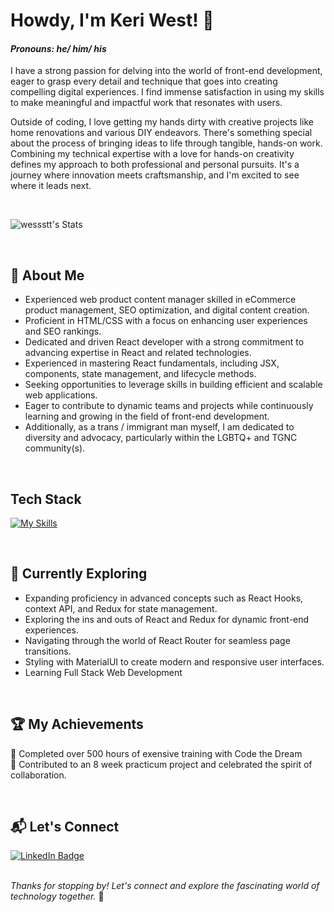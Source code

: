 # Howdy, I'm Keri West! 👋
#### _Pronouns: he/ him/ his_

I have a strong passion for delving into the world of front-end development, eager to grasp every detail and technique that goes into creating compelling digital experiences. I find immense satisfaction in using my skills to make meaningful and impactful work that resonates with users.

Outside of coding, I love getting my hands dirty with creative projects like home renovations and various DIY endeavors. There's something special about the process of bringing ideas to life through tangible, hands-on work. Combining my technical expertise with a love for hands-on creativity defines my approach to both professional and personal pursuits. It's a journey where innovation meets craftsmanship, and I'm excited to see where it leads next.

<br>

![wessstt's Stats](https://github-readme-stats.vercel.app/api?username=wessstt&theme=vue-dark&show_icons=true&hide_border=true&count_private=true)

<br>

## 🚀 About Me

+ Experienced web product content manager skilled in eCommerce product management, SEO optimization, and digital content creation. 
+ Proficient in HTML/CSS with a focus on enhancing user experiences and SEO rankings.
+ Dedicated and driven React developer with a strong commitment to advancing expertise in React and related technologies. 
+ Experienced in mastering React fundamentals, including JSX, components, state management, and lifecycle methods. 
+ Seeking opportunities to leverage skills in building efficient and scalable web applications.
+ Eager to contribute to dynamic teams and projects while continuously learning and growing in the field of front-end development.
+ Additionally, as a trans / immigrant man myself, I am dedicated to diversity and advocacy, particularly within the LGBTQ+ and TGNC community(s).

<br>

## Tech Stack
[![My Skills](https://skillicons.dev/icons?i=js,html,css,react,figma,ai,ps,materialui,ts,vite,vscode,git,github,npm)](https://skillicons.dev)

<br>

## 🌱 Currently Exploring

  + Expanding proficiency in advanced concepts such as React Hooks, context API, and Redux for state management.
  + Exploring the ins and outs of React and Redux for dynamic front-end experiences.
  + Navigating through the world of React Router for seamless page transitions.
  + Styling with MaterialUI to create modern and responsive user interfaces.
  + Learning Full Stack Web Development

<br>

 ## 🏆 My Achievements

 🌟 Completed over 500 hours of exensive training with Code the Dream <br>
 🌟 Contributed to an 8 week practicum project and celebrated the spirit of collaboration.

<br>

## 📬 Let's Connect

 <div id="badges">
  <a href="[your-linkedin-URL](https://www.linkedin.com/in/keri-west/)">
    <img src="https://img.shields.io/badge/LinkedIn-blue?style=for-the-badge&logo=linkedin&logoColor=white" alt="LinkedIn Badge"/>
  </a>
 </div>
 <br>
 
_Thanks for stopping by! Let's connect and explore the fascinating world of technology together._ 🚀

